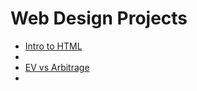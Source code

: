 # Web Design Projects 

<ul>
<li><a href="Intro_Html/index.html" target="_blank">Intro to HTML</a><li>
<li><a href="html5_css/index.html" target="_blank">EV vs Arbitrage</a><li>
